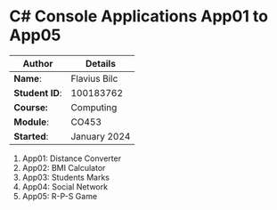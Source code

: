 # C# Console Applications App01 to App05
| Author | Details |
| ---- | ---- |
**Name**: |  Flavius Bilc  |
**Student ID**: | 100183762 |
**Course:** | Computing |
**Module**: | CO453     |
**Started**: | January 2024 |    

1. App01: Distance Converter
2. App02: BMI Calculator
3. App03: Students Marks
4. App04: Social Network
5. App05: R-P-S Game
